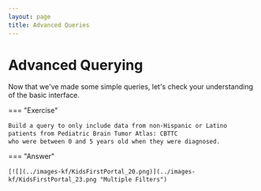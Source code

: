 ```yaml
---
layout: page
title: Advanced Queries
---
```


Advanced Querying
=================

Now that we've made some simple queries, let's check your
understanding of the basic interface.


=== "Exercise"

    Build a query to only include data from non-Hispanic or Latino patients from Pediatric Brain Tumor Atlas: CBTTC
    who were between 0 and 5 years old when they were diagnosed.


=== "Answer"

    [![](../images-kf/KidsFirstPortal_20.png)](../images-kf/KidsFirstPortal_23.png "Multiple Filters")
